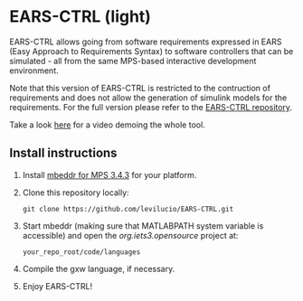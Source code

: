 # EARS-CTRL (light)

EARS-CTRL allows going from software requirements expressed in EARS (Easy Approach to Requirements Syntax) to software controllers that can be simulated  - all from the same MPS-based interactive development environment.

Note that this version of EARS-CTRL is restricted to the contruction of requirements and does not allow the generation of simulink models for the requirements. For the full version please refer to the [EARS-CTRL repository](https://github.com/levilucio/EARS-CTRL).

Take a look [here](https://youtu.be/IOyFRd6mbd0) for a video demoing the whole tool.


## Install instructions

1. Install [mbeddr for MPS 3.4.3](https://github.com/mbeddr/mbeddr.core/releases/tag/nightly-510-MPS-3.4.3) for your platform.

2. Clone this repository locally:

    `git clone https://github.com/levilucio/EARS-CTRL.git`

3. Start mbeddr (making sure that MATLABPATH system variable is accessible) and open the _org.iets3.opensource_ project at:

    `your_repo_root/code/languages`

8. Compile the gxw language, if necessary.

9. Enjoy EARS-CTRL!
